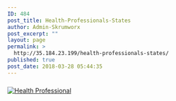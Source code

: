 ```yaml
---
ID: 484
post_title: Health-Professionals-States
author: Admin-Skrumworx
post_excerpt: ""
layout: page
permalink: >
  http://35.184.23.199/health-professionals-states/
published: true
post_date: 2018-03-28 05:44:35
---
```

<!DOCTYPE html>
<html>
<head>
<title>Trend of employment of Health Professionals in Australian States over time</title>
</head>
<body>
<h5></h5>
<div class='tableauPlaceholder' id='viz1522199102686' style='position: relative'><noscript><a href='#'><img alt='Health Professional ' src='https:&#47;&#47;public.tableau.com&#47;static&#47;images&#47;He&#47;HealthProBook&#47;Story1&#47;1_rss.png' style='border: none' /></a></noscript><object class='tableauViz'  style='display:none;'><param name='host_url' value='https%3A%2F%2Fpublic.tableau.com%2F' /> <param name='embed_code_version' value='3' /> <param name='site_root' value='' /><param name='name' value='HealthProBook&#47;Story1' /><param name='tabs' value='no' /><param name='toolbar' value='yes' /><param name='static_image' value='https:&#47;&#47;public.tableau.com&#47;static&#47;images&#47;He&#47;HealthProBook&#47;Story1&#47;1.png' /> <param name='animate_transition' value='yes' /><param name='display_static_image' value='yes' /><param name='display_spinner' value='yes' /><param name='display_overlay' value='yes' /><param name='display_count' value='yes' /><param name='filter' value='publish=yes' /></object></div>                <script type='text/javascript'>                    var divElement = document.getElementById('viz1522199102686');                    var vizElement = divElement.getElementsByTagName('object')[0];                    vizElement.style.width='800px';vizElement.style.height='627px';                    var scriptElement = document.createElement('script');                    scriptElement.src = 'https://public.tableau.com/javascripts/api/viz_v1.js';                    vizElement.parentNode.insertBefore(scriptElement, vizElement);                </script>



</body>
	</html>